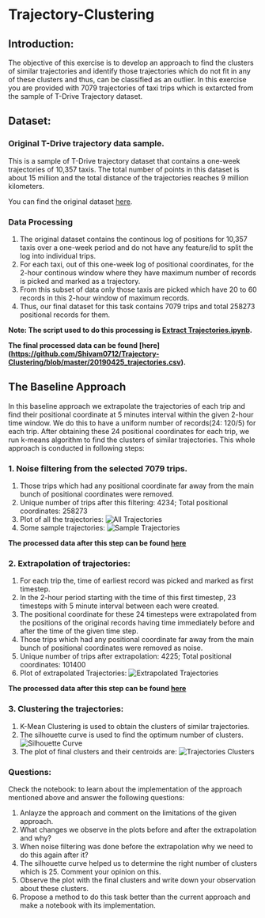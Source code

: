 # Trajectory-Clustering

## Introduction:
The objective of this exercise is to develop an approach to find the clusters of similar trajectories and identify those trajectories which do not fit in any of these clusters and thus, can be classified as an outlier.
In this exercise you are provided with 7079 trajectories of taxi trips which is extarcted from the sample of T-Drive Trajectory dataset.

## Dataset:
### Original T-Drive trajectory data sample.
This is a sample of T-Drive trajectory dataset that contains a one-week trajectories of 10,357 taxis. The total number of points in this dataset is about 15 million and the total distance of the trajectories reaches 9 million kilometers.

You can find the original dataset [here](https://drive.google.com/file/d/1pzaGZaboOdUxsw7l6hhJDdsH8ZqUeZXs/view?usp=sharing).

### Data Processing
1. The original dataset contains the continous log of positions for 10,357 taxis over a one-week period and do not have any feature/id to split the log into individual trips.
2. For each taxi, out of this one-week log of positional coordinates, for the 2-hour continous window where they have maximum number of records is picked and marked as a trajectory. 
3. From this subset of data only those taxis are picked which have 20 to 60 records in this 2-hour window of maximum records.
4. Thus, our final dataset for this task contains 7079 trips and total 258273 positional records for them.

**Note: The script used to do this processing is [Extract Trajectories.ipynb](https://github.com/Shivam0712/Trajectory-Clustering/blob/master/Extract%20Trajectories.ipynb).**

**The final processed data can be found [here] (https://github.com/Shivam0712/Trajectory-Clustering/blob/master/20190425_trajectories.csv).**

## The Baseline Approach
In this baseline approach we extrapolate the trajectories of each trip and find their positional coordinate at 5 minutes interval within the given 2-hour time window. We do this to have a uniform number of records(24: 120/5) for each trip. After obtaining these 24 positional coordinates for each trip, we run k-means algorithm to find the clusters of similar trajectories.
This whole approach is conducted in following steps:

### 1. Noise filtering from the selected 7079 trips.
1. Those trips which had any positional coordinate far away from the main bunch of positional coordinates were removed.
2. Unique number of trips after this filtering: 4234; Total positional coordinates: 258273
3. Plot of all the trajectories:
![All Trajectories](https://github.com/Shivam0712/Trajectory-Clustering/blob/master/AllTrajectories.png)
4. Some sample trajectories:
![Sample Trajectories](https://github.com/Shivam0712/Trajectory-Clustering/blob/master/IndiviDualTrajectories.png)
  
**The processed data after this step can be found [here](https://github.com/Shivam0712/Trajectory-Clustering/blob/master/20190425_ProcessedTaxiTrajectories.csv)** 
  
### 2. Extrapolation of trajectories:
1. For each trip the, time of earliest record was picked and marked as first timestep.
2. In the 2-hour period starting with the time of this first timestep, 23 timesteps with 5 minute interval between each were created.
3. The positional coordinate for these 24 timesteps were extrapolated from the positions of the original records having time immediately before and after the time of the given time step.
4. Those trips which had any positional coordinate far away from the main bunch of positional coordinates were removed as noise.
5. Unique number of trips after extrapolation: 4225; Total positional coordinates: 101400
6. Plot of extrapolated Trajectories:
![Extrapolated Trajectories](https://github.com/Shivam0712/Trajectory-Clustering/blob/master/ExtrapolatedTrajectories.png)

**The processed data after this step can be found [here](https://github.com/Shivam0712/Trajectory-Clustering/blob/master/20190425_Extrapolate.csv)** 

### 3. Clustering the trajectories:
1. K-Mean Clustering is used to obtain the clusters of similar trajectories.
2. The silhouette curve is used to find the optimum  number of clusters.
![Silhouette Curve](https://github.com/Shivam0712/Trajectory-Clustering/blob/master/silhoutte.png)
3. The plot of final clusters and their centroids are:
![Trajectories Clusters](https://github.com/Shivam0712/Trajectory-Clustering/blob/master/FinalClusterCentroids.png)


### Questions:

Check the notebook: to learn about the implementation of the approach mentioned above and answer the following questions:

1. Anlayze the approach and comment on the limitations of the given approach.
2. What changes we observe in the plots before and after the extrapolation and why?
3. When noise filtering was done before the extrapolation why we need to do this again after it?
4. The silhouette curve helped us to determine the right number of clusters which is 25. Comment your opinion on this.
5. Observe the plot with the final clusters and write down your observation about these clusters.
6. Propose a method to do this task better than the current approach and make a notebook with its implementation.


